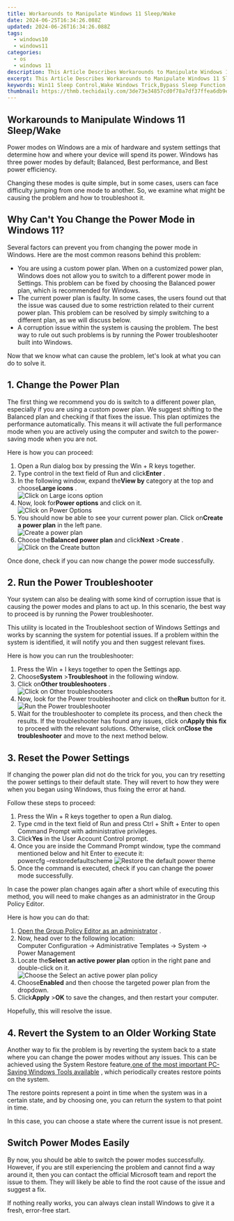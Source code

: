 ```yaml
---
title: Workarounds to Manipulate Windows 11 Sleep/Wake
date: 2024-06-25T16:34:26.088Z
updated: 2024-06-26T16:34:26.088Z
tags:
  - windows10
  - windows11
categories:
  - os
  - windows 11
description: This Article Describes Workarounds to Manipulate Windows 11 Sleep/Wake
excerpt: This Article Describes Workarounds to Manipulate Windows 11 Sleep/Wake
keywords: Win11 Sleep Control,Wake Windows Trick,Bypass Sleep Function,Sync Windows State,Modify Power Plan,Shutdown Reset Method,Restart Loop Fix
thumbnail: https://thmb.techidaily.com/3de73e34857cd0f78a7df37ffea6db9e6fc87f29fa552917e2c2599c84130202.jpg
---
```


## Workarounds to Manipulate Windows 11 Sleep/Wake

 Power modes on Windows are a mix of hardware and system settings that determine how and where your device will spend its power. Windows has three power modes by default; Balanced, Best performance, and Best power efficiency.

 Changing these modes is quite simple, but in some cases, users can face difficulty jumping from one mode to another. So, we examine what might be causing the problem and how to troubleshoot it.

## Why Can't You Change the Power Mode in Windows 11?

 Several factors can prevent you from changing the power mode in Windows. Here are the most common reasons behind this problem:

* You are using a custom power plan. When on a customized power plan, Windows does not allow you to switch to a different power mode in Settings. This problem can be fixed by choosing the Balanced power plan, which is recommended for Windows.
* The current power plan is faulty. In some cases, the users found out that the issue was caused due to some restriction related to their current power plan. This problem can be resolved by simply switching to a different plan, as we will discuss below.
* A corruption issue within the system is causing the problem. The best way to rule out such problems is by running the Power troubleshooter built into Windows.

 Now that we know what can cause the problem, let's look at what you can do to solve it.

## 1\. Change the Power Plan

 The first thing we recommend you do is switch to a different power plan, especially if you are using a custom power plan. We suggest shifting to the Balanced plan and checking if that fixes the issue. This plan optimizes the performance automatically. This means it will activate the full performance mode when you are actively using the computer and switch to the power-saving mode when you are not.

Here is how you can proceed:

1. Open a Run dialog box by pressing the Win + R keys together.
2. Type control in the text field of Run and click**Enter** .
3. In the following window, expand the**View by** category at the top and choose**Large icons** .  
![Click on Large icons option](https://static1.makeuseofimages.com/wordpress/wp-content/uploads/2022/10/large-icons-control-panel.jpg)
4. Now, look for**Power options** and click on it.  
![Click on Power Options](https://static1.makeuseofimages.com/wordpress/wp-content/uploads/2022/12/win11-power-options.jpg)
5. You should now be able to see your current power plan. Click on**Create a power plan** in the left pane.  
![Create a power plan](https://static1.makeuseofimages.com/wordpress/wp-content/uploads/2022/04/create-power-plan-1.jpg)
6. Choose the**Balanced power plan** and click**Next** \>**Create** .  
![Click on the Create button](https://static1.makeuseofimages.com/wordpress/wp-content/uploads/2022/12/create-power-plan-next-create.jpg)

Once done, check if you can now change the power mode successfully.

## 2\. Run the Power Troubleshooter

 Your system can also be dealing with some kind of corruption issue that is causing the power modes and plans to act up. In this scenario, the best way to proceed is by running the Power troubleshooter.

 This utility is located in the Troubleshoot section of Windows Settings and works by scanning the system for potential issues. If a problem within the system is identified, it will notify you and then suggest relevant fixes.

Here is how you can run the troubleshooter:

1. Press the Win + I keys together to open the Settings app.
2. Choose**System** \>**Troubleshoot** in the following window.
3. Click on**Other troubleshooters** .  
![Click on Other troubleshooters](https://static1.makeuseofimages.com/wordpress/wp-content/uploads/2022/12/other-troubleshooters-win11.jpg)
4. Now, look for the Power troubleshooter and click on the**Run** button for it.  
![Run the Power troubleshooter](https://static1.makeuseofimages.com/wordpress/wp-content/uploads/2022/12/power-troubleshooter-win11.jpg)
5. Wait for the troubleshooter to complete its process, and then check the results. If the troubleshooter has found any issues, click on**Apply this fix** to proceed with the relevant solutions. Otherwise, click on**Close the troubleshooter** and move to the next method below.

## 3\. Reset the Power Settings

 If changing the power plan did not do the trick for you, you can try resetting the power settings to their default state. They will revert to how they were when you began using Windows, thus fixing the error at hand.

Follow these steps to proceed:

1. Press the Win + R keys together to open a Run dialog.
2. Type cmd in the text field of Run and press Ctrl + Shift + Enter to open Command Prompt with administrative privileges.
3. Click**Yes** in the User Account Control prompt.
4. Once you are inside the Command Prompt window, type the command mentioned below and hit Enter to execute it:  
powercfg –restoredefaultscheme ![Restore the default power theme](https://static1.makeuseofimages.com/wordpress/wp-content/uploads/2022/12/powercfg-restoredefaultschemes.jpg)
5. Once the command is executed, check if you can change the power mode successfully.

 In case the power plan changes again after a short while of executing this method, you will need to make changes as an administrator in the Group Policy Editor.

Here is how you can do that:

1. [Open the Group Policy Editor as an administrator](https://www.makeuseof.com/tag/access-group-policy-editor-even-windows-home-settings-try/) .
2. Now, head over to the following location:  
Computer Configuration -> Administrative Templates -> System -> Power Management
3. Locate the**Select an active power plan** option in the right pane and double-click on it.  
![Choose the Select an active power plan policy](https://static1.makeuseofimages.com/wordpress/wp-content/uploads/2022/12/select-an-active-power-plan.jpg)
4. Choose**Enabled** and then choose the targeted power plan from the dropdown.
5. Click**Apply** \>**OK** to save the changes, and then restart your computer.

Hopefully, this will resolve the issue.

## 4\. Revert the System to an Older Working State

 Another way to fix the problem is by reverting the system back to a state where you can change the power modes without any issues. This can be achieved using the System Restore feature,[one of the most important PC-Saving Windows Tools available](https://www.makeuseof.com/tag/8-pc-saving-windows-tools-must-not-overlook/) , which periodically creates restore points on the system.

 The restore points represent a point in time when the system was in a certain state, and by choosing one, you can return the system to that point in time.

 In this case, you can choose a state where the current issue is not present.

## Switch Power Modes Easily

 By now, you should be able to switch the power modes successfully. However, if you are still experiencing the problem and cannot find a way around it, then you can contact the official Microsoft team and report the issue to them. They will likely be able to find the root cause of the issue and suggest a fix.

 If nothing really works, you can always clean install Windows to give it a fresh, error-free start.


<ins class="adsbygoogle"
     style="display:block"
     data-ad-format="autorelaxed"
     data-ad-client="ca-pub-7571918770474297"
     data-ad-slot="1223367746"></ins>



<ins class="adsbygoogle"
     style="display:block"
     data-ad-client="ca-pub-7571918770474297"
     data-ad-slot="8358498916"
     data-ad-format="auto"
     data-full-width-responsive="true"></ins>



